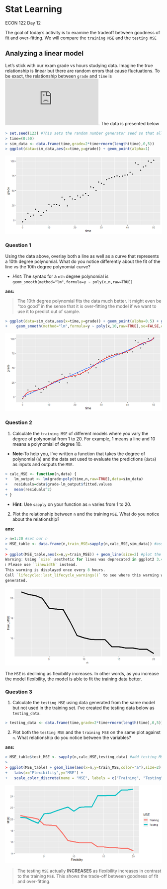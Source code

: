 Stat Learning
================
ECON 122
Day 12

The goal of today’s activity is to examine the tradeoff between goodness
of fit and over-fitting. We will compare the `training MSE` and the
`testing MSE`

## Analyzing a linear model

Let’s stick with our exam grade vs hours studying data. Imagine the true
relationship is linear but there are random errors that cause
fluctuations. To be exact, the relationship between `grade` and `time`
is
![grade=2 \times time + \epsilon](https://latex.codecogs.com/png.latex?grade%3D2%20%5Ctimes%20time%20%2B%20%5Cepsilon "grade=2 \times time + \epsilon").
The data is presented below

``` r
> set.seed(123) #This sets the random number generator seed so that all our data lines up
> time=(0:50)
> sim_data <- data.frame(time,grade=2*time+rnorm(length(time),0,5))
> ggplot(data=sim_data,aes(x=time,y=grade)) + geom_point(alpha=1) 
```

![](day12_StatLearningActivity_Solution_files/figure-gfm/unnamed-chunk-1-1.png)<!-- -->

### Question 1

Using the data above, overlay both a line as well as a curve that
represents a 10th degree polynomial. What do you notice differently
about the fit of the line vs the 10th degree polynomial curve?

- *Hint*: The syntax for a `nth` degree polynomial is
  `geom_smooth(method="lm",formula=y ~ poly(x,n,raw=TRUE)`

**ans:**

> The 10th degree polynomial fits the data much better. It might even be
> “too good” in the sense that it is over-fitting the model if we want
> to use it to predict out of sample.

``` r
> ggplot(data=sim_data,aes(x=time,y=grade)) + geom_point(alpha=0.5) + geom_smooth(method="lm",se=FALSE) + 
+    geom_smooth(method="lm",formula=y ~ poly(x,10,raw=TRUE),se=FALSE,color="red")
```

![](day12_StatLearningActivity_Solution_files/figure-gfm/unnamed-chunk-2-1.png)<!-- -->

### Question 2

1.  Calculate the `training MSE` of different models where you vary the
    degree of polynomial from 1 to 20. For example, 1 means a line and
    10 means a polynomial of degree 10.

- **Note**:To help you, I’ve written a function that takes the degree of
  polynomial (`n`) and the data set used to evaluate the predictions
  (`data`) as inputs and outputs the `MSE`.

``` r
> calc_MSE <- function(n,data) {
+   lm_output <- lm(grade~poly(time,n,raw=TRUE),data=sim_data) 
+   residuals=data$grade-lm_output$fitted.values
+   mean(residuals^2)
+ }
```

- **Hint**: Use `sapply` on your function as `n` varies from 1 to 20.

2.  Plot the relationship between `n` and the training `MSE`. What do
    you notice about the relationship?

**ans:**

``` r
> n=1:20 #set our n
> MSE_table <- data.frame(n,train_MSE=sapply(n,calc_MSE,sim_data)) #assign n and MSE to MSE_table
> 
> ggplot(MSE_table,aes(x=n,y=train_MSE)) + geom_line(size=2) #plot the results
Warning: Using `size` aesthetic for lines was deprecated in ggplot2 3.4.0.
ℹ Please use `linewidth` instead.
This warning is displayed once every 8 hours.
Call `lifecycle::last_lifecycle_warnings()` to see where this warning was
generated.
```

![](day12_StatLearningActivity_Solution_files/figure-gfm/unnamed-chunk-4-1.png)<!-- -->

The `MSE` is declining as flexibility increases. In other words, as you
increase the model flexibility, the model is able to fit the training
data better.

### Question 3

1.  Calculate the `testing MSE` using data generated from the same model
    but not used in the training set. I’ve created the testing data
    below as `testing_data`.

``` r
> testing_data <- data.frame(time,grade=2*time+rnorm(length(time),0,5))
```

2.  Plot both the `testing MSE` and the `training MSE` on the same plot
    against `n`. What relationship do you notice between the variables?

**ans:**

``` r
> MSE_table$test_MSE <- sapply(n,calc_MSE,testing_data) #add testing MSE
> 
> ggplot(MSE_table) + geom_line(aes(x=n,y=train_MSE,color="a"),size=2) + geom_line(aes(x=n,y=test_MSE,color="b"), size=2) + 
+   labs(x="Flexibility",y="MSE") + 
+   scale_color_discrete(name = "MSE", labels = c("Training", "Testing"))
```

![](day12_StatLearningActivity_Solution_files/figure-gfm/unnamed-chunk-6-1.png)<!-- -->

> The testing `MSE` actually **INCREASES** as flexibility increases in
> contrast to the training `MSE`. This shows the trade-off between
> goodness of fit and over-fitting.
